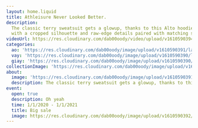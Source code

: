 ```yaml
---
layout: home.liquid
title: Athleisure Never Looked Better.
description:
  The classic terry sweatsuit gets a glowup, thanks to this Alto hoodie
  with a cropped silhouette and raw-edge details paired with matching sweatpants.
videoUrl: https://res.cloudinary.com/dab00oody/video/upload/v1610590394/landing/video_sna4xd.mp4
categories:
  ao: 'https://res.cloudinary.com/dab00oody/image/upload/v1610590391/landing/shirt_o0xgau.jpg'
  vay: 'https://res.cloudinary.com/dab00oody/image/upload/v1610590390/landing/shoes_sdgvjc.webp'
  giay: 'https://res.cloudinary.com/dab00oody/image/upload/v1610590390/landing/shoes_dh2q8u.jpg'
collectionImage: 'https://res.cloudinary.com/dab00oody/image/upload/v1610590390/landing/shoes_dh2q8u.jpg'
about:
  image: 'https://res.cloudinary.com/dab00oody/image/upload/v1610590391/landing/shirt_o0xgau.jpg'
  description: The classic terry sweatsuit gets a glowup, thanks to this Alto hoodie with a cropped silhouette and raw-edge details paired with matching sweatpants.
event:
  open: true
  description: Oh yeah
  time: 1/1/2020 - 1/1/2021
  title: Big sale
  image: https://res.cloudinary.com/dab00oody/image/upload/v1610590392/landing/sale_n6z1o3.png
---
```

